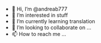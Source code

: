 - 👋 Hi, I’m @andreab777
- 👀 I’m interested in stuff
- 🌱 I’m currently learning translation
- 💞️ I’m looking to collaborate on ...
- 📫 How to reach me ...

<!---
andreab777/andreab777 is a ✨ special ✨ repository because its `README.md` (this file) appears on your GitHub profile.
You can click the Preview link to take a look at your changes.
--->
